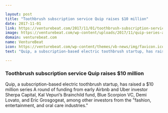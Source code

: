 ```yaml
---

layout: post
title: "Toothbrush subscription service Quip raises $10 million"
date: 2017-11-01
link: https://venturebeat.com/2017/11/01/toothbrush-subscription-service-quip-raises-10-million/
image: https://venturebeat.com/wp-content/uploads/2017/11/quip-series-a-10.jpg?fit=780%2C523&strip=all
domain: venturebeat.com
name: VentureBeat
icon: https://venturebeat.com/wp-content/themes/vb-news/img/favicon.ico
text: "Quip, a subscription-based electric toothbrush startup, has raised a $10 million series A round of funding from early Airbnb and Uber investor Sherpa Capital, Kal Vepuri’s Brainchild fund, Blue Scorpion VC, Demi Lovato, and Eric Grosgogeat, among other investors from the "fashion, entertainment, and oral care industries.""

---
```


### Toothbrush subscription service Quip raises $10 million

Quip, a subscription-based electric toothbrush startup, has raised a $10 million series A round of funding from early Airbnb and Uber investor Sherpa Capital, Kal Vepuri’s Brainchild fund, Blue Scorpion VC, Demi Lovato, and Eric Grosgogeat, among other investors from the "fashion, entertainment, and oral care industries."